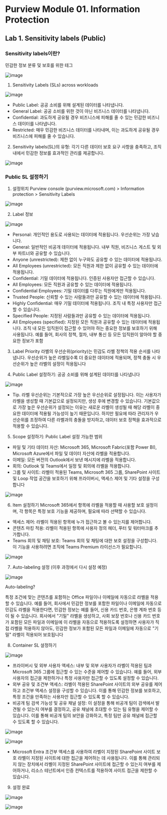 # Purview Module 01. Information Protection

## Lab 1. Sensitivity labels (Public) 

### Sensitivity labels이란?
민감한 정보 분류 및 보호를 위한 테그

![image](https://github.com/user-attachments/assets/44eea4a5-300a-483a-94d1-f719e9301a07)

1. Sensitivity Labels (SLs) across workloads

![image](https://github.com/user-attachments/assets/835011f8-ec98-4f7e-899c-93fb067a6567)

* Public Label: 공공 소비를 위해 설계된 데이터를 나타냅니다.
* General Label: 공공 소비를 위한 것이 아닌 비즈니스 데이터를 나타냅니다.
* Confidential: 과도하게 공유될 경우 비즈니스에 피해를 줄 수 있는 민감한 비즈니스 데이터를 나타냅니다.
* Restricted: 매우 민감한 비즈니스 데이터를 나타내며, 이는 과도하게 공유될 경우 비즈니스에 피해를 줄 수 있습니다.

2. Sensitivity labels(SL)의 유형: 각기 다른 데이터 보호 요구 사항을 충족하고, 조직 내에서 민감한 정보를 효과적인 관리를 제공합니다.

![image](https://github.com/user-attachments/assets/aa40007a-bb6b-4c9c-8874-83801c3b7a1e)

### Public SL 설정하기 
1. 설정위치
Purview console (purview.microsoft.com) > Information protection >  Sensitivity Labels 	

![image](https://github.com/user-attachments/assets/b669f87b-b806-49ea-a0c5-7cd2a0c6e3a9)

2. Label 정보 

![image](https://github.com/user-attachments/assets/c5bf863a-4458-49ed-8a16-e84165e062e8)

* Personal: 개인적인 용도로 사용되는 데이터에 적용됩니다. 우선순위는 가장 낮습니다.
* General: 일반적인 비공개 데이터에 적용됩니다. 내부 직원, 비즈니스 게스트 및 외부 파트너와 공유할 수 있습니다.
* Anyone (unrestricted): 제한 없이 누구와도 공유할 수 있는 데이터에 적용됩니다.
* All Employees (unrestricted): 모든 직원과 제한 없이 공유할 수 있는 데이터에 적용됩니다.
* Confidential: 기밀 데이터에 적용됩니다. 인증된 사용자만 접근할 수 있습니다.
* All Employees: 모든 직원과 공유할 수 있는 데이터에 적용됩니다.
* Confidential Employees: 기밀 데이터를 다루는 직원에게만 적용됩니다.
* Trusted People: 신뢰할 수 있는 사람들과만 공유할 수 있는 데이터에 적용됩니다.
* Highly Confidential: 매우 기밀 데이터에 적용됩니다. 조직 내 특정 사용자만 접근할 수 있습니다.
* Specified People: 지정된 사람들과만 공유할 수 있는 데이터에 적용됩니다.
* All Employees (specified): 지정된 모든 직원과 공유할 수 있는 데이터에 적용됩니다. 조직 내 모든 임직원이 접근할 수 있어야 하는 중요한 정보를 보호하기 위해 사용됩니다. 예를 들어, 회사의 정책, 절차, 내부 통신 등 모든 임직원이 알아야 할 중요한 정보가 포함

3. Label Priority
라벨의 우선순위(priority)는 민감도 라벨 정책의 적용 순서를 나타냅니다. 우선순위가 높은 라벨일수록 더 중요한 데이터에 적용되며, 정책 충돌 시 우선순위가 높은 라벨의 설정이 적용됩니다

4. Public Label 설정하기: 공공 소비를 위해 설계된 데이터를 나타냅니다 

![image](https://github.com/user-attachments/assets/689aad47-087a-4616-91b6-b5c538d90b01)

* Tip.
라벨 우선순위는 기본적으로 가장 높은 우선순위로 설정됩니다. 이는 사용자가 라벨을 생성할 때 기본값으로 설정되지만, 생성 후에 변경할 수 있습니다.
기본값으로 가장 높은 우선순위가 설정되는 이유는 새로운 라벨이 생성될 때 해당 라벨이 중요한 데이터에 적용될 가능성이 높기 때문입니다. 하지만 필요에 따라 관리자가 우선순위를 조정하여 다른 라벨과의 충돌을 방지하고, 데이터 보호 정책을 효과적으로 적용할 수 있습니다.

5. Scope 설정하기: Public Label 설정 가능한 범위
* 파일 및 기타 데이터 자산: Microsoft 365, Microsoft Fabric(포함 Power BI), Microsoft Azure에서 파일 및 데이터 자산에 라벨을 적용합니다.
* 이메일: 모든 버전의 Outlook에서 보낸 메시지에 라벨을 적용합니다.
* 회의: Outlook 및 Teams에서 일정 및 회의에 라벨을 적용합니다.
* 그룹 및 사이트: 라벨이 적용된 Teams, Microsoft 365 그룹, SharePoint 사이트 및 Loop 작업 공간을 보호하기 위해 프라이버시, 액세스 제어 및 기타 설정을 구성합니다

![image](https://github.com/user-attachments/assets/8a1e3be7-4dc2-4da4-82a4-80f446531303)

6. Item 설정하기
Microsoft 365에서 항목에 라벨을 적용할 때 사용할 보호 설정이며, 각 항목은 특정 보호 기능을 제공하며, 필요에 따라 선택할 수 있습니다.

* 액세스 제어: 라벨이 적용된 항목에 누가 접근하고 볼 수 있는지를 제어합니다.
* 콘텐츠 마킹 적용: 라벨이 적용된 항목에 사용자 정의 헤더, 푸터 및 워터마크를 추가합니다.
* Teams 회의 및 채팅 보호: Teams 회의 및 채팅에 대한 보호 설정을 구성합니다. 이 기능을 사용하려면 조직에 Teams Premium 라이선스가 필요합니다.

![image](https://github.com/user-attachments/assets/c4269a99-e3a2-46fd-97e1-2ffe1ed0b244)

7. Auto-labeling 설정 (이후 과정에서 다시 설정 예정)

![image](https://github.com/user-attachments/assets/332a365e-c9b5-47ee-80aa-bd2b8ea092ea)

Auto-labeling? 

특정 조건에 맞는 콘텐츠를 포함하는 Office 파일이나 이메일에 자동으로 라벨을 적용할 수 있습니다. 예를 들어, 회사에서 민감한 정보를 포함한 파일이나 이메일에 자동으로 민감도 라벨을 적용한다면, 민감한 정보는 예를 들어, 신용 카드 번호, 은행 계좌 번호 등이 될 수 있습니다. 회사에서 "기밀" 라벨을 생성하고, 사회 보장 번호나 신용 카드 번호가 포함된 모든 파일과 이메일에 이 라벨을 자동으로 적용하도록 설정하면 사용자가 직접 라벨을 적용하지 않아도, 민감한 정보가 포함된 모든 파일과 이메일에 자동으로 "기밀" 라벨이 적용되어 보호됩니다

8. Container SL 설정하기

![image](https://github.com/user-attachments/assets/c87a64dd-feb8-4fb9-b4ff-7584c666121e)

* 프라이버시 및 외부 사용자 액세스: 내부 및 외부 사용자가 라벨이 적용된 팀과 Microsoft 365 그룹에 접근할 수 있는 수준을 제어할 수 있습니다. 예를 들어, 외부 사용자의 접근을 제한하거나 특정 사용자만 접근할 수 있도록 설정할 수 있습니다.
* 외부 공유 및 조건부 액세스: 라벨이 적용된 SharePoint 사이트의 외부 공유를 제어하고 조건부 액세스 설정을 구성할 수 있습니다. 이를 통해 민감한 정보를 보호하고, 특정 조건을 만족하는 사용자만 접근할 수 있도록 할 수 있습니다.
* 비공개 팀 검색 가능성 및 공유 채널 설정: 이 설정을 통해 비공개 팀이 검색에서 발견될 수 있는지 여부를 결정하고, 공유 채널에 초대할 수 있는 팀 유형을 제어할 수 있습니다. 이를 통해 비공개 팀의 보안을 강화하고, 특정 팀만 공유 채널에 접근할 수 있도록 할 수 있습니다.

![image](https://github.com/user-attachments/assets/da1654d0-e9f5-4406-97b8-d4b721affb9a)

![image](https://github.com/user-attachments/assets/8b6f1a2c-4a2c-4aed-a7fe-6928d0a309f1)

* Microsoft Entra 조건부 액세스를 사용하여 라벨이 지정된 SharePoint 사이트 보호 
라벨이 지정된 사이트에 대한 접근을 제어하는 데 사용됩니다. 이를 통해 관리되지 않는 장치에서 라벨이 지정된 SharePoint 사이트에 접근할 수 있는지 여부를 제어하거나, 리소스 테넌트에서 인증 컨텍스트를 적용하여 사이트 접근을 제한할 수 있습니다.

9. 설정 완료
    
![image](https://github.com/user-attachments/assets/aa087ea1-0426-4f83-aa89-51c1b06e3f85)

![image](https://github.com/user-attachments/assets/6d79b3b1-90d5-4a08-9900-c0886d369910)
